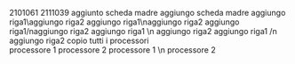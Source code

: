 2101061
2111039
aggiunto scheda madre
aggiungo scheda madre
aggiungo riga1\aggiungo riga2
aggiungo riga1\naggiungo riga2
aggiungo riga1/naggiungo riga2
aggiungo riga1 \n aggiungo riga2
aggiungo riga1 /n aggiungo riga2
copio tutti i processori  
processore 1  processore 2
processore 1 \n processore 2
